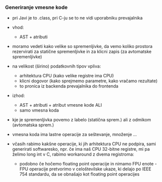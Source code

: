 ### Generiranje vmesne kode

- pri Javi je to .class, pri C-ju se to ne vidi uporabniku prevajalnika
- vhod:
	- AST + atributi
- moramo vedeti kako velike so spremenljivke, da vemo koliko prostora rezervirati za statične spremenljivke in za klicni zapis (za avtomatske spremenljivke)
- na velikost (širino) podatkovnih tipov vpliva:
	- arhitektura CPU (kako velike registre ima CPU)
	- klicni dogovor (kako sprejmemo parametre, kako vračamo rezultate)
	- to pronica iz backenda prevajalnika do frontenda
- izhod:
	- AST + atributi + atribut vmesne kode ALI
	- samo vmesna koda

- kje je spremenljivka povemo z labelo (statična sprem.) ali z odmikom (avtomatska sprem.)
- vmesna koda ima lastne operacije za seštevanje, množenje ...

- včasih rabimo kakšne operacije, ki jih arhitektura CPU ne podpira, sami generirati softwaresko, npr. če ima naš CPU 32-bitne registre, mi pa želimo long int v C, rabimo workaround z dvema registroma:
	- podobno če hočemo floating point operacije in nimamo FPU enote - FPU operacije pretvorimo v celoštevilske ukaze, ki delajo po IEEE 754 standardu, da se obnašajo kot floating point operacijes